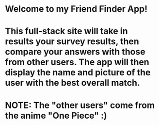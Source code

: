 # Welcome to my Friend Finder App!

# This full-stack site will take in results your survey results, then compare your answers with those from other users. The app will then display the name and picture of the user with the best overall match.

# NOTE: The "other users" come from the anime "One Piece" :) 